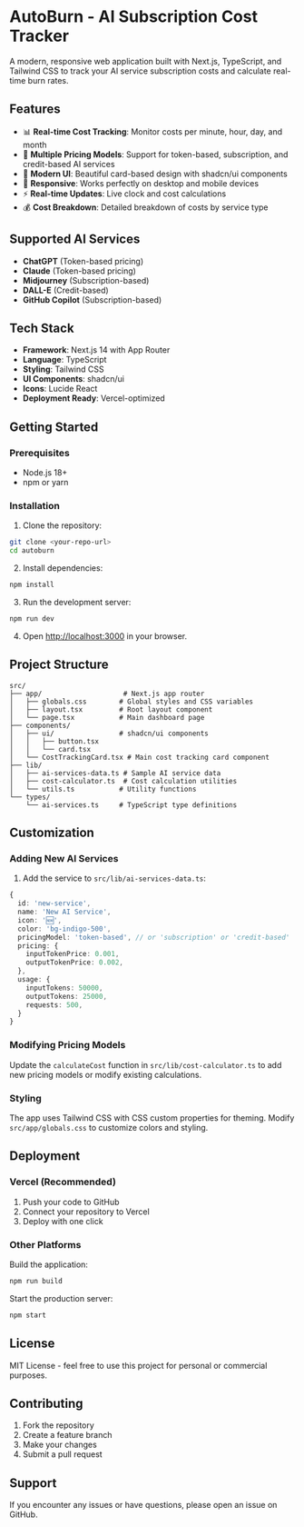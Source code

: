 # AutoBurn - AI Subscription Cost Tracker

A modern, responsive web application built with Next.js, TypeScript, and Tailwind CSS to track your AI service subscription costs and calculate real-time burn rates.

## Features

- 📊 **Real-time Cost Tracking**: Monitor costs per minute, hour, day, and month
- 🎯 **Multiple Pricing Models**: Support for token-based, subscription, and credit-based AI services
- 🎨 **Modern UI**: Beautiful card-based design with shadcn/ui components
- 📱 **Responsive**: Works perfectly on desktop and mobile devices
- ⚡ **Real-time Updates**: Live clock and cost calculations
- 💰 **Cost Breakdown**: Detailed breakdown of costs by service type

## Supported AI Services

- **ChatGPT** (Token-based pricing)
- **Claude** (Token-based pricing)
- **Midjourney** (Subscription-based)
- **DALL-E** (Credit-based)
- **GitHub Copilot** (Subscription-based)

## Tech Stack

- **Framework**: Next.js 14 with App Router
- **Language**: TypeScript
- **Styling**: Tailwind CSS
- **UI Components**: shadcn/ui
- **Icons**: Lucide React
- **Deployment Ready**: Vercel-optimized

## Getting Started

### Prerequisites

- Node.js 18+ 
- npm or yarn

### Installation

1. Clone the repository:
```bash
git clone <your-repo-url>
cd autoburn
```

2. Install dependencies:
```bash
npm install
```

3. Run the development server:
```bash
npm run dev
```

4. Open [http://localhost:3000](http://localhost:3000) in your browser.

## Project Structure

```
src/
├── app/                    # Next.js app router
│   ├── globals.css        # Global styles and CSS variables
│   ├── layout.tsx         # Root layout component
│   └── page.tsx           # Main dashboard page
├── components/
│   ├── ui/                # shadcn/ui components
│   │   ├── button.tsx
│   │   └── card.tsx
│   └── CostTrackingCard.tsx # Main cost tracking card component
├── lib/
│   ├── ai-services-data.ts # Sample AI service data
│   ├── cost-calculator.ts  # Cost calculation utilities
│   └── utils.ts           # Utility functions
└── types/
    └── ai-services.ts     # TypeScript type definitions
```

## Customization

### Adding New AI Services

1. Add the service to `src/lib/ai-services-data.ts`:

```typescript
{
  id: 'new-service',
  name: 'New AI Service',
  icon: '🆕',
  color: 'bg-indigo-500',
  pricingModel: 'token-based', // or 'subscription' or 'credit-based'
  pricing: {
    inputTokenPrice: 0.001,
    outputTokenPrice: 0.002,
  },
  usage: {
    inputTokens: 50000,
    outputTokens: 25000,
    requests: 500,
  }
}
```

### Modifying Pricing Models

Update the `calculateCost` function in `src/lib/cost-calculator.ts` to add new pricing models or modify existing calculations.

### Styling

The app uses Tailwind CSS with CSS custom properties for theming. Modify `src/app/globals.css` to customize colors and styling.

## Deployment

### Vercel (Recommended)

1. Push your code to GitHub
2. Connect your repository to Vercel
3. Deploy with one click

### Other Platforms

Build the application:
```bash
npm run build
```

Start the production server:
```bash
npm start
```

## License

MIT License - feel free to use this project for personal or commercial purposes.

## Contributing

1. Fork the repository
2. Create a feature branch
3. Make your changes
4. Submit a pull request

## Support

If you encounter any issues or have questions, please open an issue on GitHub.